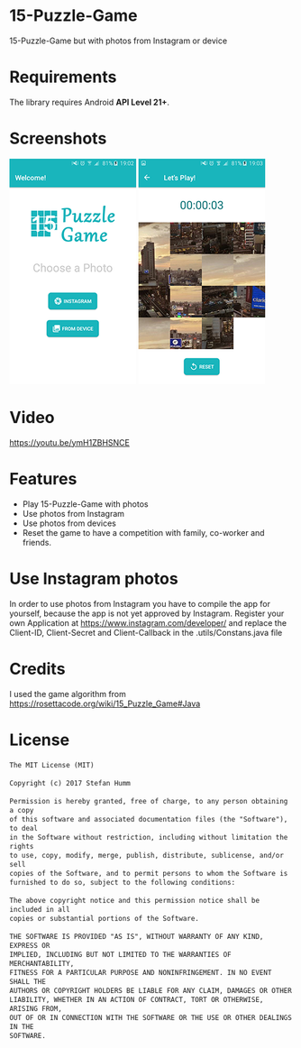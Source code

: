 # 15-Puzzle-Game
15-Puzzle-Game but with photos from Instagram or device

# Requirements
The library requires Android **API Level 21+**.

# Screenshots
![Main screen](/screenshots/main_screen.png) ![Game screen](/screenshots/game_screen.png)

# Video
https://youtu.be/ymH1ZBHSNCE

# Features
- Play 15-Puzzle-Game with photos
- Use photos from Instagram
- Use photos from devices
- Reset the game to have a competition with family, co-worker and friends.

# Use Instagram photos
In order to use photos from Instagram you have to compile the app for yourself, because the app is not yet approved by Instagram.
Register your own Application at https://www.instagram.com/developer/ and replace the Client-ID, Client-Secret and Client-Callback in the .utils/Constans.java file

# Credits
I used the game algorithm from https://rosettacode.org/wiki/15_Puzzle_Game#Java

# License

```
The MIT License (MIT)

Copyright (c) 2017 Stefan Humm

Permission is hereby granted, free of charge, to any person obtaining a copy
of this software and associated documentation files (the "Software"), to deal
in the Software without restriction, including without limitation the rights
to use, copy, modify, merge, publish, distribute, sublicense, and/or sell
copies of the Software, and to permit persons to whom the Software is
furnished to do so, subject to the following conditions:

The above copyright notice and this permission notice shall be included in all
copies or substantial portions of the Software.

THE SOFTWARE IS PROVIDED "AS IS", WITHOUT WARRANTY OF ANY KIND, EXPRESS OR
IMPLIED, INCLUDING BUT NOT LIMITED TO THE WARRANTIES OF MERCHANTABILITY,
FITNESS FOR A PARTICULAR PURPOSE AND NONINFRINGEMENT. IN NO EVENT SHALL THE
AUTHORS OR COPYRIGHT HOLDERS BE LIABLE FOR ANY CLAIM, DAMAGES OR OTHER
LIABILITY, WHETHER IN AN ACTION OF CONTRACT, TORT OR OTHERWISE, ARISING FROM,
OUT OF OR IN CONNECTION WITH THE SOFTWARE OR THE USE OR OTHER DEALINGS IN THE
SOFTWARE.
```
